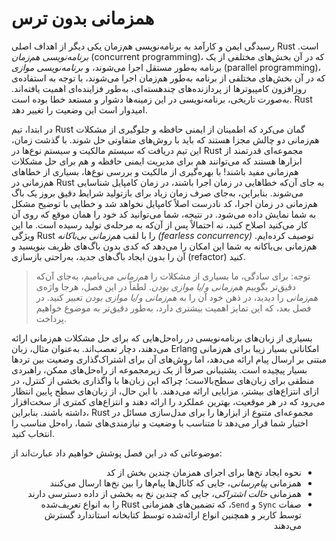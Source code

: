 # همزمانی بدون ترس

رسیدگی ایمن و کارآمد به برنامه‌نویسی هم‌زمان یکی دیگر از اهداف اصلی Rust است. *برنامه‌نویسی هم‌زمان* (concurrent programming)، که در آن بخش‌های مختلفی از یک برنامه به‌طور مستقل اجرا می‌شوند، و *برنامه‌نویسی موازی* (parallel programming)، که در آن بخش‌های مختلفی از برنامه به‌طور هم‌زمان اجرا می‌شوند، با توجه به استفاده‌ی روزافزون کامپیوترها از پردازنده‌های چند‌هسته‌ای، به‌طور فزاینده‌ای اهمیت یافته‌اند. به‌صورت تاریخی، برنامه‌نویسی در این زمینه‌ها دشوار و مستعد خطا بوده است. Rust امیدوار است این وضعیت را تغییر دهد.

در ابتدا، تیم Rust گمان می‌کرد که اطمینان از ایمنی حافظه و جلوگیری از مشکلات هم‌زمانی دو چالش مجزا هستند که باید با روش‌های متفاوتی حل شوند. با گذشت زمان، این تیم دریافت که سیستم مالکیت و سیستم نوع‌ها در Rust مجموعه‌ای قدرتمند از ابزارها هستند که می‌توانند هم برای مدیریت ایمنی حافظه و هم برای حل مشکلات هم‌زمانی مفید باشند! با بهره‌گیری از مالکیت و بررسی نوع‌ها، بسیاری از خطاهای هم‌زمانی در Rust به جای آن‌که خطاهایی در زمان اجرا باشند، در زمان کامپایل شناسایی می‌شوند. بنابراین، به‌جای صرف زمان زیاد برای بازتولید شرایط دقیق بروز یک باگ هم‌زمانی در زمان اجرا، کد نادرست اصلاً کامپایل نخواهد شد و خطایی با توضیح مشکل به شما نمایش داده می‌شود. در نتیجه، شما می‌توانید کد خود را همان موقع که روی آن کار می‌کنید اصلاح کنید، نه احتمالاً پس از آن‌که به مرحله‌ی تولید رسیده است. ما این ویژگی Rust را با لقب *هم‌زمانی بی‌باکانه (fearless concurrency)* توصیف کرده‌ایم. هم‌زمانی بی‌باکانه به شما این امکان را می‌دهد که کدی بدون باگ‌های ظریف بنویسید و آن را بدون ایجاد باگ‌های جدید، به‌راحتی بازسازی (refactor) کنید.

> توجه: برای سادگی، ما بسیاری از مشکلات را *هم‌زمانی* می‌نامیم، به‌جای آن‌که دقیق‌تر بگوییم *هم‌زمانی و/یا موازی بودن*. لطفاً در این فصل، هرجا واژه‌ی *هم‌زمانی* را دیدید، در ذهن خود آن را به *هم‌زمانی و/یا موازی بودن* تعبیر کنید. در فصل بعد، که این تمایز اهمیت بیشتری دارد، به‌طور دقیق‌تر به موضوع خواهیم پرداخت.

بسیاری از زبان‌های برنامه‌نویسی در راه‌حل‌هایی که برای حل مشکلات هم‌زمانی ارائه می‌دهند، دچار تعصب‌اند. به‌عنوان مثال، زبان Erlang امکاناتی بسیار زیبا برای هم‌زمانی مبتنی بر ارسال پیام ارائه می‌دهد، اما روش‌های آن برای اشتراک‌گذاری وضعیت بین تردها بسیار پیچیده است. پشتیبانی صرفاً از یک زیرمجموعه از راه‌حل‌های ممکن، راهبردی منطقی برای زبان‌های سطح‌بالاست؛ چراکه این زبان‌ها با واگذاری بخشی از کنترل، در ازای انتزاع‌های بیشتر، مزایایی ارائه می‌دهند. با این حال، از زبان‌های سطح پایین انتظار می‌رود که در هر موقعیت، بهترین عملکرد را ارائه دهند و انتزاع‌های کمتری از سخت‌افزار داشته باشند. بنابراین، Rust مجموعه‌ای متنوع از ابزارها را برای مدل‌سازی مسائل در اختیار شما قرار می‌دهد تا متناسب با وضعیت و نیازمندی‌های شما، راه‌حل مناسب را انتخاب کنید.

موضوعاتی که در این فصل پوشش خواهیم داد عبارت‌اند از:

<div dir="rtl">
    <ul>
        <li>نحوه ایجاد نخ‌ها برای اجرای همزمان چندین بخش از کد</li>
        <li>همزمانی <em>پیام‌رسانی</em>، جایی که کانال‌ها پیام‌ها را بین نخ‌ها ارسال می‌کنند</li>
        <li>همزمانی <em>حالت اشتراکی</em>، جایی که چندین نخ به بخشی از داده دسترسی دارند</li>
        <li>صفات <code>Sync</code> و <code>Send</code>، که تضمین‌های همزمانی Rust را به انواع تعریف‌شده توسط کاربر و همچنین انواع ارائه‌شده توسط کتابخانه استاندارد گسترش می‌دهند</li>
    </ul>
</div>
